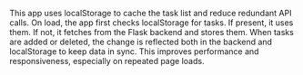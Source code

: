This app uses localStorage to cache the task list and reduce redundant API calls. On load, the app first checks localStorage for tasks. If present, it uses them. If not, it fetches from the Flask backend and stores them. When tasks are added or deleted, the change is reflected both in the backend and localStorage to keep data in sync. This improves performance and responsiveness, especially on repeated page loads.
